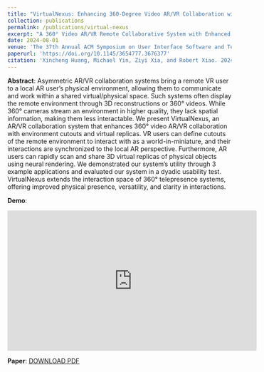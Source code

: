 ```yaml
---
title: "VirtualNexus: Enhancing 360-Degree Video AR/VR Collaboration with Environment Cutouts and Virtual Replicas"
collection: publications
permalink: /publications/virtual-nexus
excerpt: "A 360° Video AR/VR Remote Collaborative System with Enhanced Interactivity. The system enables better access to the remote environment with <i>Environment Cutouts</i> that can be pulled closer, and <i>Virtual Replcas</i> created with Instant-ngp."
date: 2024-08-01
venue: 'The 37th Annual ACM Symposium on User Interface Software and Technology (UIST ’24)'
paperurl: 'https://doi.org/10.1145/3654777.3676377'
citation: 'Xincheng Huang, Michael Yin, Ziyi Xia, and Robert Xiao. 2024. VirtualNexus: Enhancing 360-Degree Video AR/VR Collaboration with Environment Cutouts and Virtual Replicas. In <i>The 37th Annual ACM Symposium on User Interface Software and Technology (UIST ’24), October 13–16, 2024, Pittsburgh, PA, USA</i>. ACM, New York, NY, USA, 12 pages.'
---
```

<b>Abstract</b>: Asymmetric AR/VR collaboration systems bring a remote VR user to a local AR user’s physical environment, allowing them to communicate and work within a shared virtual/physical space. Such systems often display the remote environment through 3D reconstructions or 360° videos. While 360° cameras stream an environment in higher quality, they lack spatial information, making them less interactable. We present VirtualNexus, an AR/VR collaboration system that enhances 360° video AR/VR collaboration with environment cutouts and virtual replicas. VR users can define cutouts of the remote environment to interact with as a world-in-miniature, and their interactions are synchronized to the local AR perspective. Furthermore, AR users can rapidly scan and share 3D virtual replicas of physical objects using neural rendering. We demonstrated our system’s utility through 3 example applications and evaluated our system in a dyadic usability test. VirtualNexus extends the interaction space of 360° telepresence systems, offering improved physical presence, versatility, and clarity in interactions.

<b>Demo</b>:
<iframe width="560" height="315" src="https://www.youtube.com/embed/P4gYAOsB7-c?si=1anac18ubOa0tA1n" title="YouTube video player" frameborder="0" allow="accelerometer; autoplay; clipboard-write; encrypted-media; gyroscope; picture-in-picture; web-share" referrerpolicy="strict-origin-when-cross-origin" allowfullscreen></iframe>
<br/>

**Paper**: [DOWNLOAD PDF](/files/4-virtualnexus.pdf)